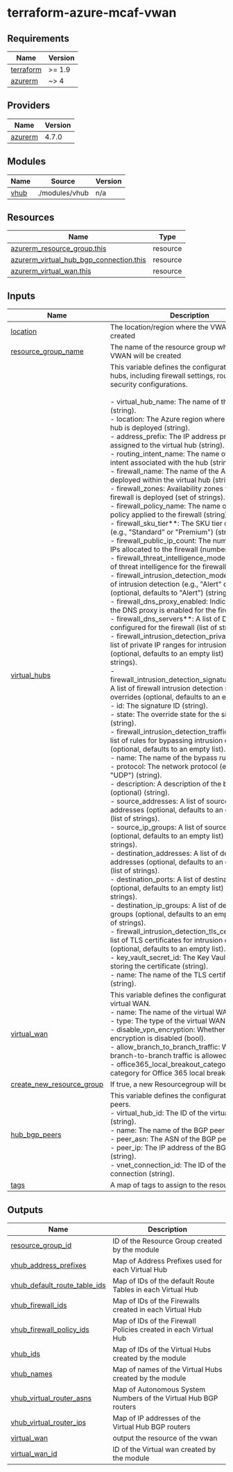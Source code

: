 # terraform-azure-mcaf-vwan

<!-- BEGIN_TF_DOCS -->
## Requirements

| Name | Version |
|------|---------|
| <a name="requirement_terraform"></a> [terraform](#requirement\_terraform) | >= 1.9 |
| <a name="requirement_azurerm"></a> [azurerm](#requirement\_azurerm) | ~> 4 |

## Providers

| Name | Version |
|------|---------|
| <a name="provider_azurerm"></a> [azurerm](#provider\_azurerm) | 4.7.0 |

## Modules

| Name | Source | Version |
|------|--------|---------|
| <a name="module_vhub"></a> [vhub](#module\_vhub) | ./modules/vhub | n/a |

## Resources

| Name | Type |
|------|------|
| [azurerm_resource_group.this](https://registry.terraform.io/providers/hashicorp/azurerm/latest/docs/resources/resource_group) | resource |
| [azurerm_virtual_hub_bgp_connection.this](https://registry.terraform.io/providers/hashicorp/azurerm/latest/docs/resources/virtual_hub_bgp_connection) | resource |
| [azurerm_virtual_wan.this](https://registry.terraform.io/providers/hashicorp/azurerm/latest/docs/resources/virtual_wan) | resource |

## Inputs

| Name | Description | Type | Default | Required |
|------|-------------|------|---------|:--------:|
| <a name="input_location"></a> [location](#input\_location) | The location/region where the VWAN will be created | `string` | n/a | yes |
| <a name="input_resource_group_name"></a> [resource\_group\_name](#input\_resource\_group\_name) | The name of the resource group where the VWAN will be created | `string` | n/a | yes |
| <a name="input_virtual_hubs"></a> [virtual\_hubs](#input\_virtual\_hubs) | This variable defines the configuration for virtual hubs, including firewall settings, routing, and security configurations.<br/><br/>- virtual\_hub\_name: The name of the virtual hub (string).<br/>- location: The Azure region where the virtual hub is deployed (string).<br/>- address\_prefix: The IP address prefix assigned to the virtual hub (string).<br/>- routing\_intent\_name: The name of the routing intent associated with the hub (string).<br/>- firewall\_name: The name of the Azure Firewall deployed within the virtual hub (string).<br/>- firewall\_zones: Availability zones where the firewall is deployed (set of strings).<br/>- firewall\_policy\_name: The name of the firewall policy applied to the firewall (string).<br/>- firewall\_sku\_tier**: The SKU tier of the firewall (e.g., "Standard" or "Premium") (string).<br/>- firewall\_public\_ip\_count: The number of public IPs allocated to the firewall (number).<br/>- firewall\_threat\_intelligence\_mode: The mode of threat intelligence for the firewall (string).<br/>- firewall\_intrusion\_detection\_mode: The mode of intrusion detection (e.g., "Alert" or "Deny") (optional, defaults to "Alert") (string).<br/>- firewall\_dns\_proxy\_enabled: Indicates whether the DNS proxy is enabled for the firewall (bool).<br/>- firewall\_dns\_servers**: A list of DNS servers configured for the firewall (list of strings).<br/>- firewall\_intrusion\_detection\_private\_ranges: A list of private IP ranges for intrusion detection (optional, defaults to an empty list) (list of strings).<br/>- firewall\_intrusion\_detection\_signature\_overrides: A list of firewall intrusion detection signature overrides (optional, defaults to an empty list).<br/>  - id: The signature ID (string).<br/>  - state: The override state for the signature (string).<br/>- firewall\_intrusion\_detection\_traffic\_bypass: A list of rules for bypassing intrusion detection (optional, defaults to an empty list).<br/>  - name: The name of the bypass rule (string).<br/>  - protocol: The network protocol (e.g., "TCP", "UDP") (string).<br/>  - description: A description of the bypass rule (optional) (string).<br/>  - source\_addresses: A list of source IP addresses (optional, defaults to an empty list) (list of strings).<br/>  - source\_ip\_groups: A list of source IP groups (optional, defaults to an empty list) (list of strings).<br/>  - destination\_addresses: A list of destination IP addresses (optional, defaults to an empty list) (list of strings).<br/>  - destination\_ports: A list of destination ports (optional, defaults to an empty list) (list of strings).<br/>  - destination\_ip\_groups: A list of destination IP groups (optional, defaults to an empty list) (list of strings).<br/>- firewall\_intrusion\_detection\_tls\_certificate: A list of TLS certificates for intrusion detection (optional, defaults to an empty list).<br/>  - key\_vault\_secret\_id: The Key Vault secret ID storing the certificate (string).<br/>  - name: The name of the TLS certificate (string). | <pre>map(object({<br/>    virtual_hub_name                            = string<br/>    address_prefix                              = string<br/>    location                                    = string<br/>    routing_intent_name                         = string<br/>    firewall_name                               = string<br/>    firewall_zones                              = optional(set(string), ["1", "2", "3"])<br/>    firewall_policy_name                        = string<br/>    firewall_sku_tier                           = string<br/>    firewall_public_ip_count                    = number<br/>    firewall_threat_intelligence_mode           = string<br/>    firewall_intrusion_detection_mode           = optional(string, "Alert")<br/>    firewall_dns_proxy_enabled                  = optional(bool, true)<br/>    firewall_dns_servers                        = list(string)<br/>    firewall_intrusion_detection_private_ranges = optional(list(string), [])<br/>    firewall_intrusion_detection_signature_overrides = optional(list(object({<br/>      id    = string<br/>      state = string<br/>    })), [])<br/>    firewall_intrusion_detection_traffic_bypass = optional(list(object({<br/>      name                  = string<br/>      protocol              = string<br/>      description           = optional(string)<br/>      source_addresses      = optional(list(string), [])<br/>      source_ip_groups      = optional(list(string), [])<br/>      destination_addresses = optional(list(string), [])<br/>      destination_ports     = optional(list(string), [])<br/>      destination_ip_groups = optional(list(string), [])<br/>    })), [])<br/>    firewall_intrusion_detection_tls_certificate = optional(object({<br/>      key_vault_secret_id = string<br/>      name                = string<br/>    }), null)<br/>  }))</pre> | n/a | yes |
| <a name="input_virtual_wan"></a> [virtual\_wan](#input\_virtual\_wan) | This variable defines the configuration for the virtual WAN.<br/>- name: The name of the virtual WAN (string).<br/>- type: The type of the virtual WAN (string).<br/>- disable\_vpn\_encryption: Whether VPN encryption is disabled (bool).<br/>- allow\_branch\_to\_branch\_traffic: Whether branch-to-branch traffic is allowed (bool).<br/>- office365\_local\_breakout\_category: The category for Office 365 local breakout (string). | <pre>object({<br/>    name                              = string<br/>    type                              = optional(string, "Standard")<br/>    disable_vpn_encryption            = optional(bool, false)<br/>    allow_branch_to_branch_traffic    = optional(bool, true)<br/>    office365_local_breakout_category = optional(string, "None")<br/>  })</pre> | n/a | yes |
| <a name="input_create_new_resource_group"></a> [create\_new\_resource\_group](#input\_create\_new\_resource\_group) | If true, a new Resourcegroup will be created | `bool` | `false` | no |
| <a name="input_hub_bgp_peers"></a> [hub\_bgp\_peers](#input\_hub\_bgp\_peers) | This variable defines the configuration for BGP peers.<br/>- virtual\_hub\_id: The ID of the virtual hub (string).<br/>- name: The name of the BGP peer (string).<br/>- peer\_asn: The ASN of the BGP peer (number).<br/>- peer\_ip: The IP address of the BGP peer (string).<br/>- vnet\_connection\_id: The ID of the VNET Hub connection (string). | <pre>map(object({<br/>    virtual_hub_id     = string<br/>    name               = string<br/>    peer_asn           = number<br/>    peer_ip            = string<br/>    vnet_connection_id = string<br/>  }))</pre> | `{}` | no |
| <a name="input_tags"></a> [tags](#input\_tags) | A map of tags to assign to the resource. | `map(string)` | `{}` | no |

## Outputs

| Name | Description |
|------|-------------|
| <a name="output_resource_group_id"></a> [resource\_group\_id](#output\_resource\_group\_id) | ID of the Resource Group created by the module |
| <a name="output_vhub_address_prefixes"></a> [vhub\_address\_prefixes](#output\_vhub\_address\_prefixes) | Map of Address Prefixes used for each Virtual Hub |
| <a name="output_vhub_default_route_table_ids"></a> [vhub\_default\_route\_table\_ids](#output\_vhub\_default\_route\_table\_ids) | Map of IDs of the default Route Tables in each Virtual Hub |
| <a name="output_vhub_firewall_ids"></a> [vhub\_firewall\_ids](#output\_vhub\_firewall\_ids) | Map of IDs of the Firewalls created in each Virtual Hub |
| <a name="output_vhub_firewall_policy_ids"></a> [vhub\_firewall\_policy\_ids](#output\_vhub\_firewall\_policy\_ids) | Map of IDs of the Firewall Policies created in each Virtual Hub |
| <a name="output_vhub_ids"></a> [vhub\_ids](#output\_vhub\_ids) | Map of IDs of the Virtual Hubs created by the module |
| <a name="output_vhub_names"></a> [vhub\_names](#output\_vhub\_names) | Map of names of the Virtual Hubs created by the module |
| <a name="output_vhub_virtual_router_asns"></a> [vhub\_virtual\_router\_asns](#output\_vhub\_virtual\_router\_asns) | Map of Autonomous System Numbers of the Virtual Hub BGP routers |
| <a name="output_vhub_virtual_router_ips"></a> [vhub\_virtual\_router\_ips](#output\_vhub\_virtual\_router\_ips) | Map of IP addresses of the Virtual Hub BGP routers |
| <a name="output_virtual_wan"></a> [virtual\_wan](#output\_virtual\_wan) | output the resource of the vwan |
| <a name="output_virtual_wan_id"></a> [virtual\_wan\_id](#output\_virtual\_wan\_id) | ID of the Virtual wan created by the module |
<!-- END_TF_DOCS -->